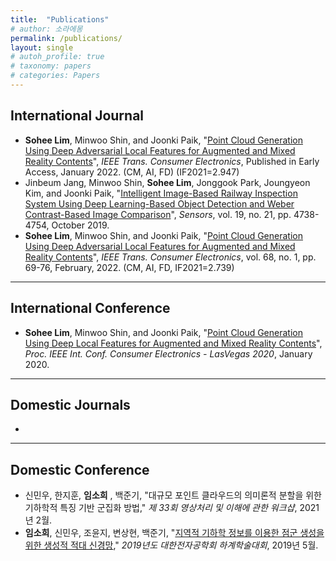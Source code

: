 ```yaml
---
title:  "Publications"
# author: 소라에몽
permalink: /publications/
layout: single
# autoh_profile: true
# taxonomy: papers
# categories: Papers
---
```

  


## International Journal
- **Sohee Lim**, Minwoo Shin, and Joonki Paik, "[Point Cloud Generation Using Deep Adversarial Local Features for Augmented and Mixed Reality Contents](https://ieeexplore.ieee.org/document/9674036)", *IEEE Trans. Consumer Electronics*, Published in Early Access, January 2022. (CM, AI, FD) (IF2021=2.947)
- Jinbeum Jang, Minwoo Shin, **Sohee Lim**, Jonggook Park, Joungyeon Kim, and Joonki Paik, "[Intelligent Image-Based Railway Inspection System Using Deep Learning-Based Object Detection and Weber Contrast-Based Image Comparison](https://www.mdpi.com/1424-8220/19/21/4738)", *Sensors*, vol. 19, no. 21, pp. 4738-4754, October 2019.  
- **Sohee Lim**, Minwoo Shin, and Joonki Paik, "[Point Cloud Generation Using Deep Adversarial Local Features for Augmented and Mixed Reality Contents](https://ieeexplore.ieee.org/document/9674036/)", *IEEE Trans. Consumer Electronics*, vol. 68, no. 1, pp. 69-76, February, 2022. (CM, AI, FD, IF2021=2.739)

---

## International Conference
- **Sohee Lim**, Minwoo Shin, and Joonki Paik, "[Point Cloud Generation Using Deep Local Features for Augmented and Mixed Reality Contents](https://ieeexplore.ieee.org/document/9043081)", *Proc. IEEE Int. Conf. Consumer Electronics - LasVegas 2020*, January 2020.  

---

## Domestic Journals
-  

---
  
## Domestic Conference
- 신민우, 한지훈, **임소희** , 백준기, "대규모 포인트 클라우드의 의미론적 분할을 위한 기하학적 특징 기반 군집화 방법," *제 33회 영상처리 및 이해에 관한 워크샵*, 2021년 2월.
- **임소희**, 신민우, 조윤지, 변상현, 백준기, "[지역적 기하학 정보를 이용한 점군 생성을 위한 생성적 적대 신경망](https://dbpia.co.kr/pdf/pdfView.do?nodeId=NODE08761972&mark=0&useDate=&bookmarkCnt=0&ipRange=N&accessgl=Y&language=ko_KR)," *2019년도 대한전자공학회 하계학술대회*, 2019년 5월.  

